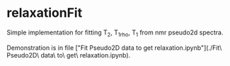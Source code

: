 # relaxationFit

Simple implementation for fitting T<sub>2</sub>, T<sub>1rho</sub>, T<sub>1</sub> from nmr pseudo2d spectra.

Demonstration is in file ["Fit Pseudo2D data to get relaxation.ipynb"](./Fit\ Pseudo2D\ data\ to\ get\ relaxation.ipynb).
